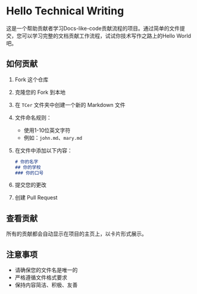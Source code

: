 # Hello Technical Writing

这是一个帮助贡献者学习Docs-like-code贡献流程的项目。通过简单的文件提交，您可以学习完整的文档贡献工作流程，试试你技术写作之路上的Hello World吧。

## 如何贡献

1. Fork 这个仓库
2. 克隆您的 Fork 到本地
3. 在 `TCer` 文件夹中创建一个新的 Markdown 文件
4. 文件命名规则：
   - 使用1-10位英文字符
   - 例如：`john.md`、`mary.md`
5. 在文件中添加以下内容：

   ```markdown
   # 你的名字
   ## 你的学校
   ### 你的口号
   ```

6. 提交您的更改
7. 创建 Pull Request

## 查看贡献

所有的贡献都会自动显示在项目的主页上，以卡片形式展示。

## 注意事项

- 请确保您的文件名是唯一的
- 严格遵循文件格式要求
- 保持内容简洁、积极、友善
